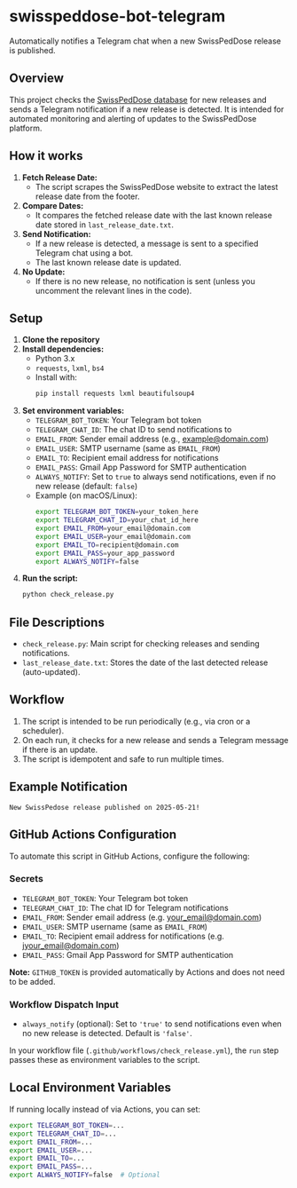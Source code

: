 # swisspeddose-bot-telegram

Automatically notifies a Telegram chat when a new SwissPedDose release is published.

## Overview

This project checks the [SwissPedDose database](https://db.swisspeddose.ch) for new releases and sends a Telegram notification if a new release is detected. It is intended for automated monitoring and alerting of updates to the SwissPedDose platform.

## How it works

1. **Fetch Release Date:**
   - The script scrapes the SwissPedDose website to extract the latest release date from the footer.
2. **Compare Dates:**
   - It compares the fetched release date with the last known release date stored in `last_release_date.txt`.
3. **Send Notification:**
   - If a new release is detected, a message is sent to a specified Telegram chat using a bot.
   - The last known release date is updated.
4. **No Update:**
   - If there is no new release, no notification is sent (unless you uncomment the relevant lines in the code).

## Setup

1. **Clone the repository**
2. **Install dependencies:**
   - Python 3.x
   - `requests`, `lxml`, `bs4`
   - Install with:
     ```bash
     pip install requests lxml beautifulsoup4
     ```
3. **Set environment variables:**
   - `TELEGRAM_BOT_TOKEN`: Your Telegram bot token
   - `TELEGRAM_CHAT_ID`: The chat ID to send notifications to
   - `EMAIL_FROM`: Sender email address (e.g., example@domain.com)
   - `EMAIL_USER`: SMTP username (same as `EMAIL_FROM`)
   - `EMAIL_TO`: Recipient email address for notifications
   - `EMAIL_PASS`: Gmail App Password for SMTP authentication
   - `ALWAYS_NOTIFY`: Set to `true` to always send notifications, even if no new release (default: `false`)
   - Example (on macOS/Linux):
     ```bash
     export TELEGRAM_BOT_TOKEN=your_token_here
     export TELEGRAM_CHAT_ID=your_chat_id_here
     export EMAIL_FROM=your_email@domain.com
     export EMAIL_USER=your_email@domain.com
     export EMAIL_TO=recipient@domain.com
     export EMAIL_PASS=your_app_password
     export ALWAYS_NOTIFY=false
     ```
4. **Run the script:**
   ```bash
   python check_release.py
   ```

## File Descriptions

- `check_release.py`: Main script for checking releases and sending notifications.
- `last_release_date.txt`: Stores the date of the last detected release (auto-updated).

## Workflow

1. The script is intended to be run periodically (e.g., via cron or a scheduler).
2. On each run, it checks for a new release and sends a Telegram message if there is an update.
3. The script is idempotent and safe to run multiple times.

## Example Notification

```
New SwissPedose release published on 2025-05-21!
```
 
 ## GitHub Actions Configuration

 To automate this script in GitHub Actions, configure the following:

 ### Secrets
 - `TELEGRAM_BOT_TOKEN`: Your Telegram bot token
 - `TELEGRAM_CHAT_ID`: The chat ID for Telegram notifications
 - `EMAIL_FROM`: Sender email address (e.g. your_email@domain.com)
 - `EMAIL_USER`: SMTP username (same as `EMAIL_FROM`)
 - `EMAIL_TO`: Recipient email address for notifications (e.g. jyour_email@domain.com)
 - `EMAIL_PASS`: Gmail App Password for SMTP authentication

 **Note:** `GITHUB_TOKEN` is provided automatically by Actions and does not need to be added.

 ### Workflow Dispatch Input
 - `always_notify` (optional): Set to `'true'` to send notifications even when no new release is detected. Default is `'false'`.

 In your workflow file (`.github/workflows/check_release.yml`), the `run` step passes these as environment variables to the script.

 ## Local Environment Variables
 If running locally instead of via Actions, you can set:
 ```bash
 export TELEGRAM_BOT_TOKEN=...
 export TELEGRAM_CHAT_ID=...
 export EMAIL_FROM=...
 export EMAIL_USER=...
 export EMAIL_TO=...
 export EMAIL_PASS=...
 export ALWAYS_NOTIFY=false  # Optional
 ```

